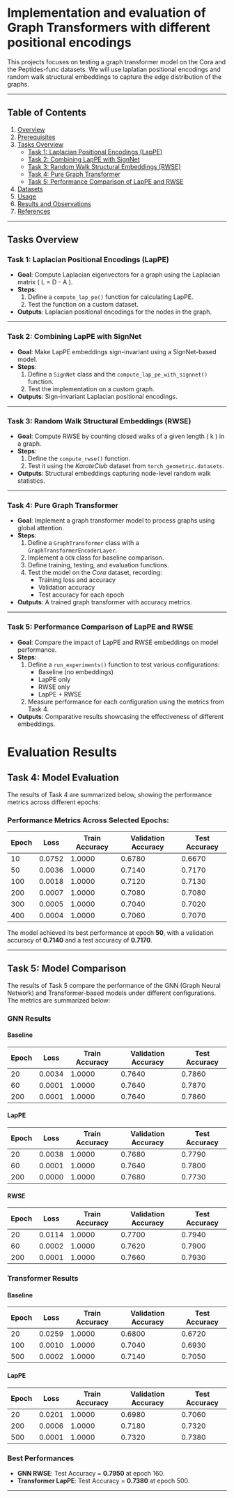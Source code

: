# Implementation and evaluation of Graph Transformers with different positional encodings

This projects focuses on testing a graph transformer model on the Cora and the Peptides-func datasets. We will use laplatian positional encodings and random walk structural embeddings to capture the edge distribution of the graphs.

---

## Table of Contents
1. [Overview](#overview)
2. [Prerequisites](#prerequisites)
3. [Tasks Overview](#tasks-overview)
    - [Task 1: Laplacian Positional Encodings (LapPE)](#task-1-laplacian-positional-encodings-lappe)
    - [Task 2: Combining LapPE with SignNet](#task-2-combining-lappe-with-signnet)
    - [Task 3: Random Walk Structural Embeddings (RWSE)](#task-3-random-walk-structural-embeddings-rwse)
    - [Task 4: Pure Graph Transformer](#task-4-pure-graph-transformer)
    - [Task 5: Performance Comparison of LapPE and RWSE](#task-5-performance-comparison-of-lappe-and-rwse)
4. [Datasets](#datasets)
5. [Usage](#usage)
6. [Results and Observations](#results-and-observations)
7. [References](#references)

---

## Tasks Overview

### Task 1: Laplacian Positional Encodings (LapPE)
- **Goal**: Compute Laplacian eigenvectors for a graph using the Laplacian matrix \( L = D - A \).
- **Steps**:
  1. Define a `compute_lap_pe()` function for calculating LapPE.
  2. Test the function on a custom dataset.
- **Outputs**: Laplacian positional encodings for the nodes in the graph.

---

### Task 2: Combining LapPE with SignNet
- **Goal**: Make LapPE embeddings sign-invariant using a SignNet-based model.
- **Steps**:
  1. Define a `SignNet` class and the `compute_lap_pe_with_signnet()` function.
  2. Test the implementation on a custom graph.
- **Outputs**: Sign-invariant Laplacian positional encodings.

---

### Task 3: Random Walk Structural Embeddings (RWSE)
- **Goal**: Compute RWSE by counting closed walks of a given length \( k \) in a graph.
- **Steps**:
  1. Define the `compute_rwse()` function.
  2. Test it using the *KarateClub* dataset from `torch_geometric.datasets`.
- **Outputs**: Structural embeddings capturing node-level random walk statistics.

---

### Task 4: Pure Graph Transformer
- **Goal**: Implement a graph transformer model to process graphs using global attention.
- **Steps**:
  1. Define a `GraphTransformer` class with a `GraphTransformerEncoderLayer`.
  2. Implement a `GCN` class for baseline comparison.
  3. Define training, testing, and evaluation functions.
  4. Test the model on the *Cora* dataset, recording:
      - Training loss and accuracy
      - Validation accuracy
      - Test accuracy for each epoch
- **Outputs**: A trained graph transformer with accuracy metrics.

---

### Task 5: Performance Comparison of LapPE and RWSE
- **Goal**: Compare the impact of LapPE and RWSE embeddings on model performance.
- **Steps**:
  1. Define a `run_experiments()` function to test various configurations:
      - Baseline (no embeddings)
      - LapPE only
      - RWSE only
      - LapPE + RWSE
  2. Measure performance for each configuration using the metrics from Task 4.
- **Outputs**: Comparative results showcasing the effectiveness of different embeddings.


# Evaluation Results



## Task 4: Model Evaluation

The results of Task 4 are summarized below, showing the performance metrics across different epochs:


### Performance Metrics Across Selected Epochs:

| Epoch | Loss   | Train Accuracy | Validation Accuracy | Test Accuracy |
|-------|--------|----------------|----------------------|---------------|
| 10    | 0.0752 | 1.0000         | 0.6780              | 0.6670        |
| 50    | 0.0036 | 1.0000         | 0.7140              | 0.7170        |
| 100   | 0.0018 | 1.0000         | 0.7120              | 0.7130        |
| 200   | 0.0007 | 1.0000         | 0.7080              | 0.7080        |
| 300   | 0.0005 | 1.0000         | 0.7040              | 0.7020        |
| 400   | 0.0004 | 1.0000         | 0.7060              | 0.7070        |

The model achieved its best performance at epoch **50**, with a validation accuracy of **0.7140** and a test accuracy of **0.7170**.

---

## Task 5: Model Comparison

The results of Task 5 compare the performance of the GNN (Graph Neural Network) and Transformer-based models under different configurations. The metrics are summarized below:

### GNN Results
#### Baseline
| Epoch | Loss   | Train Accuracy | Validation Accuracy | Test Accuracy |
|-------|--------|----------------|----------------------|---------------|
| 20    | 0.0034 | 1.0000         | 0.7640              | 0.7860        |
| 60    | 0.0001 | 1.0000         | 0.7640              | 0.7870        |
| 200   | 0.0001 | 1.0000         | 0.7640              | 0.7860        |

#### LapPE
| Epoch | Loss   | Train Accuracy | Validation Accuracy | Test Accuracy |
|-------|--------|----------------|----------------------|---------------|
| 20    | 0.0038 | 1.0000         | 0.7680              | 0.7790        |
| 60    | 0.0001 | 1.0000         | 0.7640              | 0.7800        |
| 200   | 0.0000 | 1.0000         | 0.7680              | 0.7730        |

#### RWSE
| Epoch | Loss   | Train Accuracy | Validation Accuracy | Test Accuracy |
|-------|--------|----------------|----------------------|---------------|
| 20    | 0.0114 | 1.0000         | 0.7700              | 0.7940        |
| 60    | 0.0002 | 1.0000         | 0.7620              | 0.7900        |
| 200   | 0.0001 | 1.0000         | 0.7660              | 0.7930        |

### Transformer Results
#### Baseline
| Epoch | Loss   | Train Accuracy | Validation Accuracy | Test Accuracy |
|-------|--------|----------------|----------------------|---------------|
| 20    | 0.0259 | 1.0000         | 0.6800              | 0.6720        |
| 100   | 0.0010 | 1.0000         | 0.7040              | 0.6930        |
| 500   | 0.0002 | 1.0000         | 0.7140              | 0.7050        |

#### LapPE
| Epoch | Loss   | Train Accuracy | Validation Accuracy | Test Accuracy |
|-------|--------|----------------|----------------------|---------------|
| 20    | 0.0201 | 1.0000         | 0.6980              | 0.7060        |
| 200   | 0.0006 | 1.0000         | 0.7180              | 0.7320        |
| 500   | 0.0001 | 1.0000         | 0.7320              | 0.7380        |

### Best Performances
- **GNN RWSE**: Test Accuracy = **0.7950** at epoch 160.
- **Transformer LapPE**: Test Accuracy = **0.7380** at epoch 500.

---
